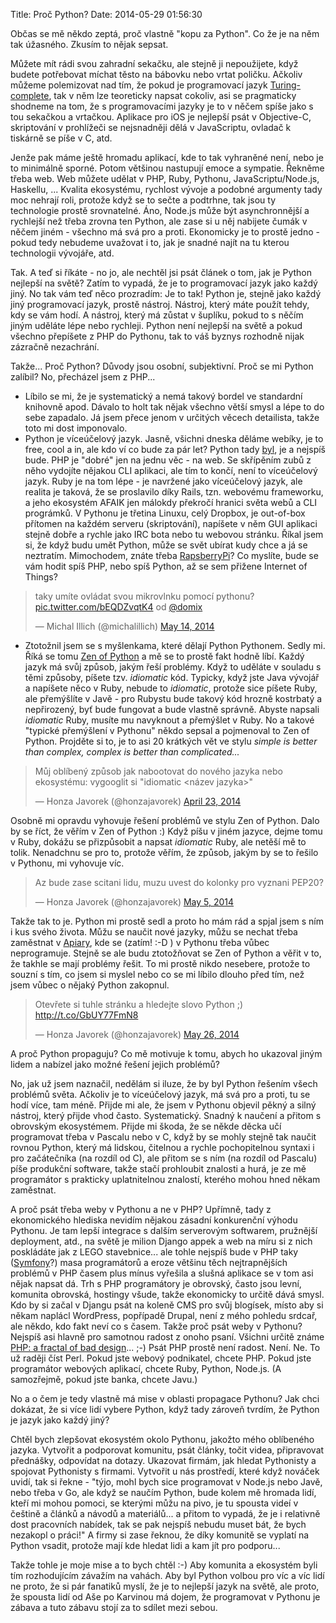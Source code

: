 Title: Proč Python?
Date: 2014-05-29 01:56:30

Občas se mě někdo zeptá, proč vlastně "kopu za Python". Co že je na něm tak úžasného. Zkusím to nějak sepsat.

Můžete mít rádi svou zahradní sekačku, ale stejně ji nepoužijete, když budete potřebovat míchat těsto na bábovku nebo vrtat poličku. Ačkoliv můžeme polemizovat nad tím, že pokud je programovací jazyk [Turing-complete](https://cs.wikipedia.org/wiki/Turingovsk%C3%A1_%C3%BAplnost), tak v něm lze teoreticky napsat cokoliv, asi se pragmaticky shodneme na tom, že s programovacími jazyky je to v něčem spíše jako s tou sekačkou a vrtačkou. Aplikace pro iOS je nejlepší psát v Objective-C, skriptování v prohlížeči se nejsnadněji dělá v JavaScriptu, ovladač k tiskárně se píše v C, atd.

Jenže pak máme ještě hromadu aplikací, kde to tak vyhraněné není, nebo je to minimálně sporné. Potom většinou nastupují emoce a sympatie. Řekněme třeba web. Web můžete udělat v PHP, Ruby, Pythonu, JavaScriptu/Node.js, Haskellu, ... Kvalita ekosystému, rychlost vývoje a podobné argumenty tady moc nehrají roli, protože když se to sečte a podtrhne, tak jsou ty technologie prostě srovnatelné. Áno, Node.js může být asynchronnější a rychlejší než třeba zrovna ten Python, ale zase si u něj nabijete čumák v něčem jiném - všechno má svá pro a proti. Ekonomicky je to prostě jedno - pokud tedy nebudeme uvažovat i to, jak je snadné najít na tu kterou technologii vývojáře, atd.

Tak. A teď si říkáte - no jo, ale nechtěl jsi psát článek o tom, jak je Python nejlepší na světě? Zatím to vypadá, že je to programovací jazyk jako každý jiný. No tak vám teď něco prozradím: Je to tak! Python je, stejně jako každý jiný programovací jazyk, prostě nástroj. Nástroj, který máte použít tehdy, kdy se vám hodí. A nástroj, který má zůstat v šuplíku, pokud to s něčím jiným uděláte lépe nebo rychleji. Python není nejlepší na světě a pokud všechno přepíšete z PHP do Pythonu, tak to váš byznys rozhodně nijak zázračně nezachrání.

Takže... Proč Python? Důvody jsou osobní, subjektivní. Proč se mi Python zalíbil? No, přecházel jsem z PHP...

- Líbilo se mi, že je systematický a nemá takový bordel ve standardní knihovně apod. Dávalo to holt tak nějak všechno větší smysl a lépe to do sebe zapadalo. Já jsem přece jenom v určitých věcech detailista, takže toto mi dost imponovalo.
- Python je víceúčelový jazyk. Jasně, všichni dneska děláme webíky, je to free, cool a in, ale kdo ví co bude za pár let? Python tady [byl](https://twitter.com/spazef0rze/status/471316103793475584), je a nejspíš bude. PHP je "dobré" jen na jednu věc - na web. Se skřípěním zubů z něho vydojíte nějakou CLI aplikaci, ale tím to končí, není to víceúčelový jazyk. Ruby je na tom lépe - je navržené jako víceúčelový jazyk, ale realita je taková, že se proslavilo díky Rails, tzn. webovému frameworku, a jeho ekosystém AFAIK jen málokdy překročí hranici světa webů a CLI prográmků. V Pythonu je třetina Linuxu, celý Dropbox, je out-of-box přítomen na každém serveru (skriptování), napíšete v něm GUI aplikaci stejně dobře a rychle jako IRC bota nebo tu webovou stránku. Říkal jsem si, že když budu umět Python, může se svět ubírat kudy chce a já se neztratím. Mimochodem, znáte třeba [RapsberryPi](http://www.raspberrypi.org/tag/python/)? Co myslíte, bude se vám hodit spíš PHP, nebo spíš Python, až se sem přižene Internet of Things?
<blockquote class="twitter-tweet" lang="en"><p>taky umíte ovládat svou mikrovlnku pomocí pythonu? <a href="http://t.co/bEQDZvqtK4">pic.twitter.com/bEQDZvqtK4</a> od <a href="https://twitter.com/domix">@domix</a></p>&mdash; Michal Illich (@michalillich) <a href="https://twitter.com/michalillich/statuses/466676410178760704">May 14, 2014</a></blockquote>

- Ztotožnil jsem se s myšlenkama, které dělají Python Pythonem. Sedly mi. Říká se tomu [Zen of Python](http://legacy.python.org/dev/peps/pep-0020/) a mě se to prostě fakt hodně líbí. Každý jazyk má svůj způsob, jakým řeší problémy. Když to uděláte v souladu s těmi způsoby, píšete tzv. *idiomatic* kód. Typicky, když jste Java vývojář a napíšete něco v Ruby, nebude to *idiomatic*, protože sice píšete Ruby, ale přemýšlíte v Javě - pro Rubystu bude takový kód hrozně kostrbatý a nepřirozený, byť bude fungovat a bude vlastně správně. Abyste napsali *idiomatic* Ruby, musíte mu navyknout a přemýšlet v Ruby. No a takové "typické přemýšlení v Pythonu" někdo sepsal a pojmenoval to Zen of Python. Projděte si to, je to asi 20 krátkých vět ve stylu *simple is better than complex, complex is better than complicated...*
<blockquote class="twitter-tweet" lang="en"><p>Můj oblíbený způsob jak nabootovat do nového jazyka nebo ekosystému: vygooglit si &quot;idiomatic &lt;název jazyka&gt;&quot;</p>&mdash; Honza Javorek (@honzajavorek) <a href="https://twitter.com/honzajavorek/statuses/458983315778048000">April 23, 2014</a></blockquote>

Osobně mi opravdu vyhovuje řešení problémů ve stylu Zen of Python. Dalo by se říct, že věřím v Zen of Python :) Když píšu v jiném jazyce, dejme tomu v Ruby, dokážu se přizpůsobit a napsat *idiomatic* Ruby, ale netěší mě to tolik. Nenadchnu se pro to, protože věřím, že způsob, jakým by se to řešilo v Pythonu, mi vyhovuje víc.

<blockquote class="twitter-tweet" lang="en"><p>Az bude zase scitani lidu, muzu uvest do kolonky pro vyznani PEP20?</p>&mdash; Honza Javorek (@honzajavorek) <a href="https://twitter.com/honzajavorek/statuses/463299299091419136">May 5, 2014</a></blockquote>

Takže tak to je. Python mi prostě sedl a proto ho mám rád a spjal jsem s ním i kus svého života. Můžu se naučit nové jazyky, můžu se nechat třeba zaměstnat v [Apiary](http://apiary.io/), kde se (zatím! :-D ) v Pythonu třeba vůbec neprogramuje. Stejně se ale budu ztotožňovat se Zen of Python a věřit v to, že takhle se mají problémy řešit. To mi prostě nikdo nesebere, protože to souzní s tím, co jsem si myslel nebo co se mi líbilo dlouho před tím, než jsem vůbec o nějaký Python zakopnul.

<blockquote class="twitter-tweet" lang="en"><p>Otevřete si tuhle stránku a hledejte slovo Python ;) <a href="http://t.co/GbUY77FmN8">http://t.co/GbUY77FmN8</a></p>&mdash; Honza Javorek (@honzajavorek) <a href="https://twitter.com/honzajavorek/statuses/470947836251881472">May 26, 2014</a></blockquote>

A proč Python propaguju? Co mě motivuje k tomu, abych ho ukazoval jiným lidem a nabízel jako možné řešení jejich problémů?

No, jak už jsem naznačil, nedělám si iluze, že by byl Python řešením všech problémů světa. Ačkoliv je to víceúčelový jazyk, má svá pro a proti, tu se hodí více, tam méně. Přijde mi ale, že jsem v Pythonu objevil pěkný a silný nástroj, který přijde vhod často. Systematický. Snadný k naučení a přitom s obrovským ekosystémem. Přijde mi škoda, že se někde děcka učí programovat třeba v Pascalu nebo v C, když by se mohly stejně tak naučit rovnou Python, který má lidskou, čitelnou a rychle pochopitelnou syntaxi i pro začátečníka (na rozdíl od C), ale přitom se s ním (na rozdíl od Pascalu) píše produkční software, takže stačí prohloubit znalosti a hurá, je ze mě programátor s prakticky uplatnitelnou znalostí, kterého mohou hned někam zaměstnat.

A proč psát třeba weby v Pythonu a ne v PHP? Upřímně, tady z ekonomického hlediska nevidím nějakou zásadní konkurenční výhodu Pythonu. Je tam lepší integrace s dalším serverovým softwarem, pružnější deployment, atd., na světě je milion Django appek a web na míru si z nich poskládáte jak z LEGO stavebnice... ale tohle nejspíš bude v PHP taky ([Symfony](http://symfony.com/)?) masa programátorů a eroze většinu těch nejtrapnějších problémů v PHP časem plus mínus vyřešila a slušná aplikace se v tom asi nějak napsat dá. Trh s PHP programátory je obrovský, často jsou levní, komunita obrovská, hostingy všude, takže ekonomicky to určitě dává smysl. Kdo by si začal v Djangu psát na koleně CMS pro svůj blogísek, místo aby si někam naplácl WordPress, popřípadě Drupal, není z mého pohledu srdcař, ale někdo, kdo fakt neví co s časem. Takže proč psát weby v Pythonu? Nejspíš asi hlavně pro samotnou radost z onoho psaní. Všichni určitě známe [PHP: a fractal of bad design](http://eev.ee/blog/2012/04/09/php-a-fractal-of-bad-design/)... ;-) Psát PHP prostě není radost. Není. Ne. To už raději číst Perl. Pokud jste webový podnikatel, chcete PHP. Pokud jste programátor webových aplikací, chcete Ruby, Python, Node.js. (A samozřejmě, pokud jste banka, chcete Javu.)

No a o čem je tedy vlastně má mise v oblasti propagace Pythonu? Jak chci dokázat, že si více lidí vybere Python, když tady zároveň tvrdím, že Python je jazyk jako každý jiný?

Chtěl bych zlepšovat ekosystém okolo Pythonu, jakožto mého oblíbeného jazyka. Vytvořit a podporovat komunitu, psát články, točit videa, připravovat přednášky, odpovídat na dotazy. Ukazovat firmám, jak hledat Pythonisty a spojovat Pythonisty s firmami. Vytvořit u nás prostředí, které když nováček uvidí, tak si řekne - "týjo, mohl bych sice programovat v Node.js nebo Javě, nebo třeba v Go, ale když se naučím Python, bude kolem mě hromada lidí, kteří mi mohou pomoci, se kterými můžu na pivo, je tu spousta videí v češtině a článků a návodů a materiálů... a přitom to vypadá, že je i relativně dost pracovních nabídek, tak se pak nejspíš nebudu muset bát, že bych nezakopl o práci!" A firmy si zase řeknou, že díky komunitě se vyplatí na Python vsadit, protože mají kde hledat lidi a kam jít pro podporu...

Takže tohle je moje mise a to bych chtěl :-) Aby komunita a ekosystém byli tím rozhodujícím závažím na vahách. Aby byl Python volbou pro víc a víc lidí ne proto, že si pár fanatiků myslí, že je to nejlepší jazyk na světě, ale proto, že spousta lidí od Aše po Karvinou má dojem, že programovat v Pythonu je zábava a tuto zábavu stojí za to sdílet mezi sebou.

